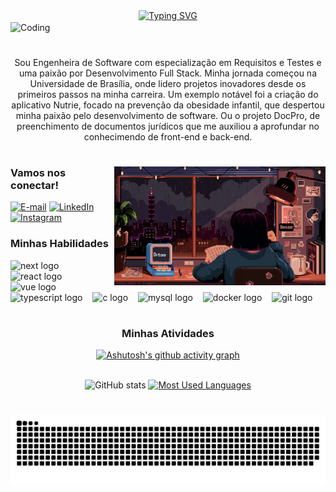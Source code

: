 <div align="center">
  <a href="https://git.io/typing-svg">
    <img src="https://readme-typing-svg.demolab.com?font=Open+Sans&weight=500&size=22&pause=1000&color=EFC7E5&center=true&vCenter=true&random=false&width=524&lines=%E2%8A%B9+Olá,+eu+sou+a+Ana+Luiza!+%CB%99%E1%B5%95%CB%99+%E2%8A%B9+" alt="Typing SVG">
  </a>
</div>

<img align="center" alt="Coding" src="https://i.pinimg.com/originals/72/e9/c3/72e9c33f3327bfb2485c80b3188e41fb.gif">



# 
<p align="center">Sou Engenheira de Software com especialização em Requisitos e Testes e uma paixão por Desenvolvimento Full Stack. Minha jornada começou na Universidade de Brasília, onde lidero projetos inovadores desde os primeiros passos na minha carreira. Um exemplo notável foi a criação do aplicativo Nutrie, focado na prevenção da obesidade infantil, que despertou minha paixão pelo desenvolvimento de software. Ou o projeto DocPro, de preenchimento de documentos jurídicos que me auxiliou a aprofundar no conhecimendo de front-end e back-end.
  
#
<img align="right" alt="" height="190px" src="./src/study.gif">

<h3 align="left">Vamos nos conectar!</h3>

[![E-mail](https://img.shields.io/badge/-Email-000?style=for-the-badge&logo=microsoft-outlook&logoColor=FF00F6&color:FFF)](mailto:anapfeilsticker@gmail.com)
[![LinkedIn](https://img.shields.io/badge/-LinkedIn-000?style=for-the-badge&logo=linkedin&logoColor=FF00F6&color:FFF)](https://www.linkedin.com/in/ana-luiza-pfeilsticker-827569246/)
[![Instagram](https://img.shields.io/badge/-Instagram-000?style=for-the-badge&logo=instagram&logoColor=FF00F6&color:FFF)](https://www.instagram.com/ana_pfeilsticker/)


<h3 align="left">Minhas Habilidades</h3>


<div align="left">
  <img src="https://cdn.jsdelivr.net/gh/devicons/devicon/icons/nextjs/nextjs-original.svg" height="25" alt="next logo"  />
  <img width="8" />
  <img src="https://cdn.jsdelivr.net/gh/devicons/devicon/icons/react/react-original.svg" height="25" alt="react logo"  />
  <img width="8" />
  <img src="https://cdn.jsdelivr.net/gh/devicons/devicon/icons/vuejs/vuejs-original.svg" height="25" alt="vue logo"  />
  <img width="8" />
  <img src="https://cdn.jsdelivr.net/gh/devicons/devicon/icons/typescript/typescript-original.svg" height="25" alt="typescript logo"  />
  <img width="8" />
  <img src="https://cdn.jsdelivr.net/gh/devicons/devicon/icons/c/c-original.svg" height="25" alt="c logo"  />
  <img width="8" />
  <img src="https://cdn.jsdelivr.net/gh/devicons/devicon/icons/mysql/mysql-original.svg" height="25" alt="mysql logo"  />
  <img width="8" />
  <img src="https://cdn.jsdelivr.net/gh/devicons/devicon/icons/docker/docker-original.svg" height="25" alt="docker logo"  />
  <img width="8" />
    <img src="https://cdn.jsdelivr.net/gh/devicons/devicon/icons/git/git-original.svg" height="25" alt="git logo"  />
  <img width="8" />
</div>

#

<div style="text-align: center;" align="center">

<h3>Minhas Atividades</h3>

  [![Ashutosh's github activity graph](https://github-readme-activity-graph.vercel.app/graph?username=ana-pfeilsticker&custom_title=Minhas%20Contribuições&hide_border=true&theme=redical&bg_color=000&line=D600CF&days=15&hide_title=true)](https://github.com/ana-pfeilsticker/github-readme-activity-graph)

  <br>
  <img src="https://github-readme-stats-git-masterrstaa-rickstaa.vercel.app/api?username=ana-pfeilsticker&hide_title=true&show_icons=true&include_all_commits=true&count_private=true&line_height=25&hide=issues&bg_color=000&title_color=FF00F6&text_color=FFF&border_radius=3&border_color=36123c&icon_color=FF00F6&theme=jolly" alt="GitHub stats">

  <a href="https://github.com/ana-pfeilsticker/github-readme-stats">
    <img src="https://github-readme-stats-git-masterrstaa-rickstaa.vercel.app/api/top-langs/?username=ana-pfeilsticker&line_height=10&card_width=290&layout=compact&hide_title=false&count_private=true&langs_count=4&show_icons=true&title_color=FF00F6&hide=html,css&bg_color=000&text_color=8B8B8B&border_radius=3&border_color=561760&count_private=true" alt="Most Used Languages">
  </a>

</div>


#

<picture align="center">
  <source media="(prefers-color-scheme: dark)" srcset="https://raw.githubusercontent.com/ana-pfeilsticker/ana-pfeilsticker/output/github-contribution-grid-snake-dark.svg">
  <source media="(prefers-color-scheme: light)" srcset="https://raw.githubusercontent.com/ana-pfeilsticker/ana-pfeilsticker/output/github-contribution-grid-snake-dark.svg">
  <img align="center" alt="github contribution grid snake animation" src="https://raw.githubusercontent.com/ana-pfeilsticker/ana-pfeilsticker/output/github-contribution-grid-snake.svg">
</picture>
